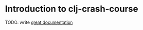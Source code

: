 # Introduction to clj-crash-course

TODO: write [great documentation](http://jacobian.org/writing/what-to-write/)

